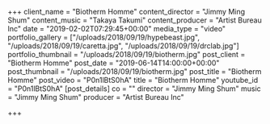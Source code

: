 +++
client_name = "Biotherm Homme"
content_director = "Jimmy Ming Shum"
content_music = "Takaya Takumi"
content_producer = "Artist Bureau Inc"
date = "2019-02-02T07:29:45+00:00"
media_type = "video"
portfolio_gallery = ["/uploads/2018/09/19/hypebeast.jpg", "/uploads/2018/09/19/caretta.jpg", "/uploads/2018/09/19/drclab.jpg"]
portfolio_thumbnail = "/uploads/2018/09/19/biotherm.jpg"
post_client = "Biotherm Homme"
post_date = "2019-06-14T14:00:00+00:00"
post_thumbnail = "/uploads/2018/09/19/biotherm.jpg"
post_title = "Biotherm Homme"
post_video = "P0n1lBtS0hA"
title = "Biotherm Homme"
youtube_id = "P0n1lBtS0hA"
[post_details]
co = ""
director = "Jimmy Ming Shum"
music = "Jimmy Ming Shum"
producer = "Artist Bureau Inc"

+++
